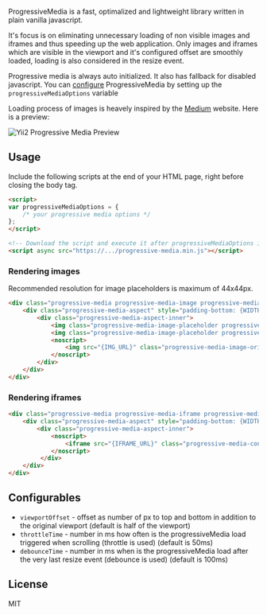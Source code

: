 ProgressiveMedia is a fast, optimalized and lightweight library written in plain vanilla javascript. 

It's focus is on eliminating unnecessary loading of non visible images and iframes and thus speeding up the web application.
Only images and iframes which are visible in the viewport and it's configured offset are smoothly loaded, loading is also considered in the resize event.

Progressive media is always auto initialized. It also has fallback for disabled javascript.
You can [configure](#configurables) ProgressiveMedia by setting up the `progressiveMediaOptions` variable

Loading process of images is heavely inspired by the [Medium](https://medium.com/) website. Here is a preview:

![Yii2 Progressive Media Preview](https://i.imgur.com/rg3fBtT.gif)

## Usage
Include the following scripts at the end of your HTML page, right before closing the body tag.
```html
<script>
var progressiveMediaOptions = {
    /* your progressive media options */
};
</script>

<!-- Download the script and execute it after progressiveMediaOptions is defined -->
<script async src="https://.../progressive-media.min.js"></script>
```

### Rendering images
Recommended resolution for image placeholders is maximum of 44x44px.
 
```html
<div class="progressive-media progressive-media-image progressive-media-unloaded" style="max-width: {WIDTH}px; max-height: {HEIGHT}px;" data-img-src="{IMG_URL}">
    <div class="progressive-media-aspect" style="padding-bottom: {WIDTH_x_HEIGHT_ASPECT_RATIO}%;">
        <div class="progressive-media-aspect-inner">
            <img class="progressive-media-image-placeholder progressive-media-content progressive-media-blur" src="{PLACEHOLDER_IMG_URL}">
            <img class="progressive-media-image-placeholder progressive-media-image-placeholder-edge progressive-media-content" src="{PLACEHOLDER_IMG_URL}">
            <noscript>
                <img src="{IMG_URL}" class="progressive-media-image-original progressive-media-content">
            </noscript>
        </div>
    </div>
</div>
```

### Rendering iframes
```html
<div class="progressive-media progressive-media-iframe progressive-media-unloaded" data-src="{IFRAME_URL}">
    <div class="progressive-media-aspect" style="padding-bottom: {WIDTH_x_HEIGHT_ASPECT_RATIO}%;">
        <div class="progressive-media-aspect-inner">
            <noscript>
                <iframe src="{IFRAME_URL}" class="progressive-media-content"></iframe>
            </noscript>
         </div>
    </div>
</div>
```

## Configurables
- `viewportOffset` - offset as number of px to top and bottom in addition to the original viewport (default is half of the viewport)
- `throttleTime` - number in ms how often is the progressiveMedia load triggered when scrolling (throttle is used) (default is 50ms)
- `debounceTime` - number in ms when is the progressiveMedia load after the very last resize event (debounce is used) (default is 100ms)

## License
MIT